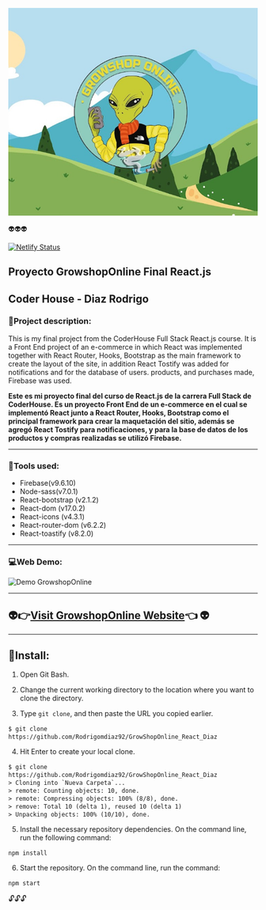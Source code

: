 ![Proyecto GrowShopOnline React](https://github.com/Rodrigomdiaz92/GrowShopOnline_React_Diaz/blob/master/public/img/growshoponline.png?raw=true)

:alien::alien::alien:

[![Netlify Status](https://api.netlify.com/api/v1/badges/01eee98e-bfdf-4490-9a71-772a882cf48f/deploy-status)](https://app.netlify.com/sites/growshoponline/deploys)

## Proyecto GrowshopOnline Final React.js

## Coder House - Diaz Rodrigo

### :minidisc:Project description:

This is my final project from the CoderHouse Full Stack React.js course. It is a Front End project of an e-commerce in which React was implemented together with React Router, Hooks, Bootstrap as the main framework to create the layout of the site, in addition React Tostify was added for notifications and for the database of users. products, and purchases made, Firebase was used.

**Este es mi proyecto final del curso de React.js de la carrera Full Stack de CoderHouse. Es un proyecto Front End de un e-commerce en el cual se implementó React junto a React Router, Hooks, Bootstrap como el principal framework para crear la maquetación del sitio, además se agregó React Tostify para notificaciones, y para la base de datos de los productos y compras realizadas se utilizó Firebase.**

---

### :minidisc:Tools used:

- Firebase(v9.6.10)
- Node-sass(v7.0.1)
- React-bootstrap (v2.1.2)
- React-dom (v17.0.2)
- React-icons (v4.3.1)
- React-router-dom (v6.2.2)
- React-toastify (v8.2.0)

---

### :computer:Web Demo:

![Demo GrowshopOnline](<https://raw.githubusercontent.com/Rodrigomdiaz92/GrowShopOnline_React_Diaz/453abac06f67609219033afda7af451a1dd3e8ee/public/img/presentacion-redme/Grabando%20%2317%20(1).gif>)

---

## :alien::point_right:[Visit GrowshopOnline Website](https://growshoponline.netlify.app/):point_left: :alien:

---

## :floppy_disk:Install:

1. Open Git Bash.

2. Change the current working directory to the location where you want to clone the directory.

3. Type `git clone`, and then paste the URL you copied earlier.

```
$ git clone https://github.com/Rodrigomdiaz92/GrowShopOnline_React_Diaz
```

4. Hit Enter to create your local clone.

```
$ git clone https://github.com/Rodrigomdiaz92/GrowShopOnline_React_Diaz
> Cloning into `Nueva Carpeta`...
> remote: Counting objects: 10, done.
> remote: Compressing objects: 100% (8/8), done.
> remove: Total 10 (delta 1), reused 10 (delta 1)
> Unpacking objects: 100% (10/10), done.
```

5. Install the necessary repository dependencies. On the command line, run the following command:

```
npm install
```

6.  Start the repository. On the command line, run the command:

```
npm start
```

:unlock::unlock::unlock:
